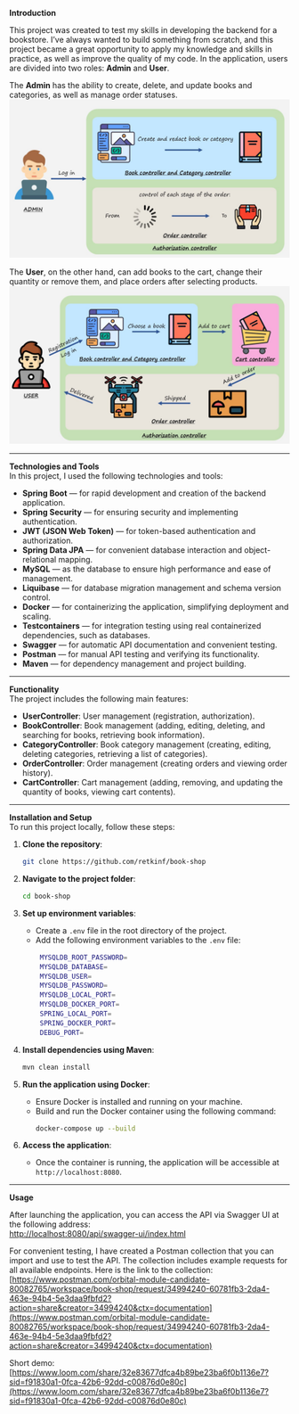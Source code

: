 **Introduction**

This project was created to test my skills in developing the backend for a bookstore. I’ve always wanted to build something from scratch, and this project became a great opportunity to apply my knowledge and skills in practice, as well as improve the quality of my code. In the application, users are divided into two roles: **Admin** and **User**.

The **Admin** has the ability to create, delete, and update books and categories, as well as manage order statuses.
![Admin.JPG](Admin.JPG)

The **User**, on the other hand, can add books to the cart, change their quantity or remove them, and place orders after selecting products.
![User.JPG](User.JPG)

---

**Technologies and Tools**  
In this project, I used the following technologies and tools:

- **Spring Boot** — for rapid development and creation of the backend application.
- **Spring Security** — for ensuring security and implementing authentication.
- **JWT (JSON Web Token)** — for token-based authentication and authorization.
- **Spring Data JPA** — for convenient database interaction and object-relational mapping.
- **MySQL** — as the database to ensure high performance and ease of management.
- **Liquibase** — for database migration management and schema version control.
- **Docker** — for containerizing the application, simplifying deployment and scaling.
- **Testcontainers** — for integration testing using real containerized dependencies, such as databases.
- **Swagger** — for automatic API documentation and convenient testing.
- **Postman** — for manual API testing and verifying its functionality.
- **Maven** — for dependency management and project building.

---

**Functionality**  
The project includes the following main features:

- **UserController**: User management (registration, authorization).
- **BookController**: Book management (adding, editing, deleting, and searching for books, retrieving book information).
- **CategoryController**: Book category management (creating, editing, deleting categories, retrieving a list of categories).
- **OrderController**: Order management (creating orders and viewing order history).
- **CartController**: Cart management (adding, removing, and updating the quantity of books, viewing cart contents).

---

**Installation and Setup**  
To run this project locally, follow these steps:

1. **Clone the repository**:
   ```bash
   git clone https://github.com/retkinf/book-shop
   ```

2. **Navigate to the project folder**:
   ```bash
   cd book-shop
   ```

3. **Set up environment variables**:
   - Create a `.env` file in the root directory of the project.
   - Add the following environment variables to the `.env` file:
     ```bash
      MYSQLDB_ROOT_PASSWORD=
      MYSQLDB_DATABASE=
      MYSQLDB_USER=
      MYSQLDB_PASSWORD=
      MYSQLDB_LOCAL_PORT=
      MYSQLDB_DOCKER_PORT=
      SPRING_LOCAL_PORT=
      SPRING_DOCKER_PORT=
      DEBUG_PORT=
     ```

4. **Install dependencies using Maven**:
   ```bash
   mvn clean install
   ```

5. **Run the application using Docker**:
   - Ensure Docker is installed and running on your machine.
   - Build and run the Docker container using the following command:
     ```bash
     docker-compose up --build
     ```

6. **Access the application**:
   - Once the container is running, the application will be accessible at `http://localhost:8080`.

---

**Usage**

After launching the application, you can access the API via Swagger UI at the following address:  
[http://localhost:8080/api/swagger-ui/index.html](http://localhost:8080/api/swagger-ui/index.html)

For convenient testing, I have created a Postman collection that you can import and use to test the API. The collection includes example requests for all available endpoints. Here is the link to the collection:  
[https://www.postman.com/orbital-module-candidate-80082765/workspace/book-shop/request/34994240-60781fb3-2da4-463e-94b4-5e3daa9fbfd2?action=share&creator=34994240&ctx=documentation](https://www.postman.com/orbital-module-candidate-80082765/workspace/book-shop/request/34994240-60781fb3-2da4-463e-94b4-5e3daa9fbfd2?action=share&creator=34994240&ctx=documentation)

Short demo:    
[https://www.loom.com/share/32e83677dfca4b89be23ba6f0b1136e7?sid=f91830a1-0fca-42b6-92dd-c00876d0e80c](https://www.loom.com/share/32e83677dfca4b89be23ba6f0b1136e7?sid=f91830a1-0fca-42b6-92dd-c00876d0e80c)
